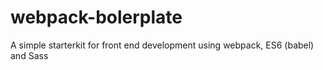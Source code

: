 # webpack-bolerplate

A simple starterkit for front end development using webpack, ES6 (babel) and Sass
